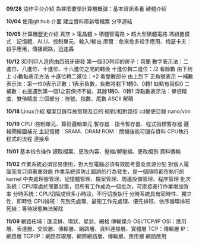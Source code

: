 **09/28**
協作平台介紹
為甚麼要學計算機概論：基本資訊素養
硬體介紹

**10/04**
使用git hub 介面
建立資料庫新增檔案
分享連結

**10/05**
計算機歷史介紹
真空 > 電晶體 > 積體管電路 > 超大型積體電路
馮紐曼模式：記憶體、ALU、控制單元、輸入/輸出
摩爾：愈來愈多殺手應用、梅瑟卡夫：殺手應用，傳播網路，迅速轟

**10/12**
3D列印人造肉由西班牙研發
第一個3D列印的房子：荷蘭
數字表示法：二進位、八進位、十進位、十六進位之間的轉換
十進位轉二進位：/2 看餘數 由下到上
小數點表示方法
十進位轉二進位：*2 看整數部分 由上到下
正負號表示
一補數表示法：第一位0表示正數；1表示負數，負數將剩下1轉0、0轉1
缺點有兩個0
二補數：右邊遇到第一個1之前保持不變，其餘1轉0、0轉1
浮點數表示法：單倍精度、雙倍精度
三個部分：符號、指數、尾數
ASCII 解碼

**10/18**
Linux介紹
檔案目錄存放管理及目的
絕對/相對路徑 cd變更目錄
nano/vim

**10/19**
CPU`:控制單元、算術邏輯單元
暫存器：指令暫存器、程式指標暫存器
邏輯閘繪圖補充
主記憶體：SRAM、DRAM
ROM：關機後能可儲存資料
CPU執行程式的流程
連接阜

**11/01**
基本指令操作
讀取檔案、更改內容、壓縮/解壓縮、更改檔別
資料傳輸

**11/02**
作業系統必須容易使用，對大型電腦必須有效能考量及資源分配
對個人電腦而言只須著重效能
作業系統須防止錯誤的行為發生，是一個隨時都在執行的kernel
中央處理器管理、記憶體管理、檔案管理、周邊設備管理、程序管理
批次系統：CPU常處於閒置狀態，但所有工作成為一個批次，可直接進行作業增加效率
分時系統：CPU切隔成很多小時段，不行切換執行
分時系統具有同時性、獨立性、即時性
CPU排班：先到先處理、最短工作先處理、優先排班、依序循環排班
死結：等待狀態無法解除

**11/09**
網路拓埔：匯流排、環狀、星狀、網格
傳輸媒介
OSI/TCP/IP
OSI：應用層、表達層、交談層、傳輸層、網路層、資料連接層、實體層
TCP：傳輸層
IP：網路層
TCP/IP：網路存取層、網際網路層、傳輸層、應用層
網路應用













